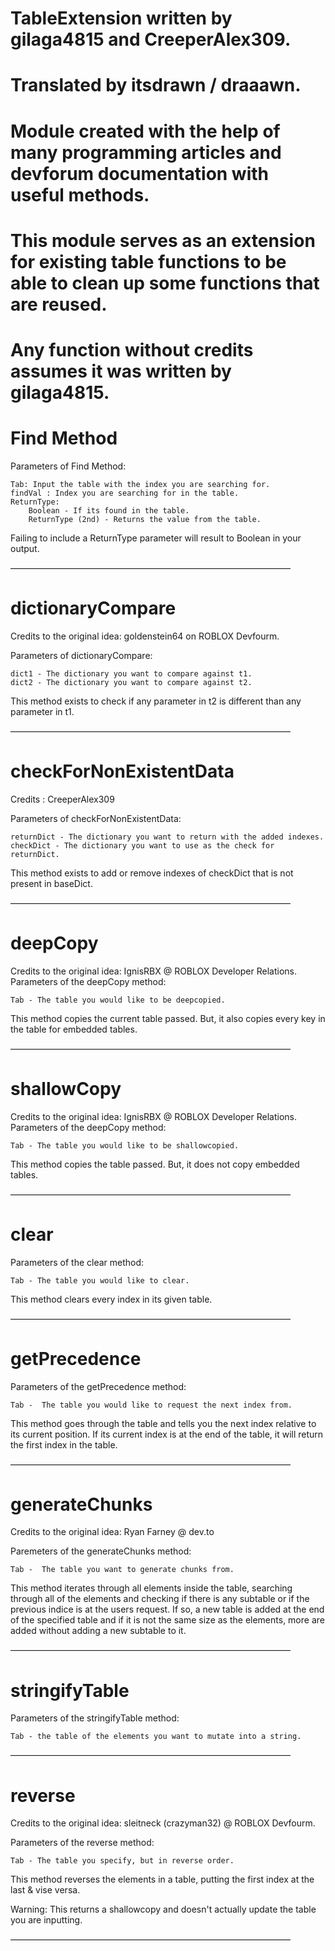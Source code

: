 # TableExtension written by gilaga4815 and CreeperAlex309.

# Translated by itsdrawn / draaawn.

# Module created with the help of many programming articles and devforum documentation with useful methods.

# This module serves as an extension for existing table functions to be able to clean up some functions that are reused.

# Any function without credits assumes it was written by gilaga4815.


# Find Method
Parameters of Find Method:

	Tab: Input the table with the index you are searching for.
	findVal : Index you are searching for in the table.
	ReturnType:
		Boolean - If its found in the table.
		ReturnType (2nd) - Returns the value from the table.
 
 Failing to include a ReturnType parameter will result to Boolean in your output.
 
————————————————————————————————
# dictionaryCompare
Credits to the original idea: goldenstein64 on ROBLOX Devfourm.

Parameters of dictionaryCompare:

	dict1 - The dictionary you want to compare against t1.
	dict2 - The dictionary you want to compare against t2.

This method exists to check if any parameter in t2 is different than any parameter in t1.

————————————————————————————————
# checkForNonExistentData
Credits : CreeperAlex309

Parameters of checkForNonExistentData: 

	returnDict - The dictionary you want to return with the added indexes.
	checkDict - The dictionary you want to use as the check for returnDict.
	
This method exists to add or remove indexes of checkDict that is not present in baseDict.

————————————————————————————————
# deepCopy
Credits to the original idea: IgnisRBX @ ROBLOX Developer Relations.
Parameters of the deepCopy method:

	Tab - The table you would like to be deepcopied.
	
This method copies the current table passed. But, it also copies every key in the table for embedded tables.

————————————————————————————————
# shallowCopy
Credits to the original idea: IgnisRBX @ ROBLOX Developer Relations.
Parameters of the deepCopy method:

	Tab - The table you would like to be shallowcopied.
	
This method copies the table passed. But, it does not copy embedded tables.

————————————————————————————————
# clear

Parameters of the clear method:

	Tab - The table you would like to clear.

This method clears every index in its given table.

————————————————————————————————
# getPrecedence

Parameters of the getPrecedence method:

	Tab -  The table you would like to request the next index from.
	
This method goes through the table and tells you the next index relative to its current position. If its current index is at the end of the table, it will return the first index in the table.

————————————————————————————————
# generateChunks
Credits to the original idea: Ryan Farney @ dev.to

Paremeters of the generateChunks method:

 	Tab -  The table you want to generate chunks from.											

This method iterates through all elements inside the table, searching through all of the elements and checking if there is any subtable or if the previous indice is at the users request. If so, a new table is added at the end of the specified table and if it is not the same size as the elements, more are added without adding a new subtable to it. 

————————————————————————————————
# stringifyTable

Parameters of the stringifyTable method:

 	Tab - the table of the elements you want to mutate into a string.
	
————————————————————————————————
# reverse
Credits to the original idea: sleitneck (crazyman32) @ ROBLOX Devfourm.

Parameters of the reverse method:

	Tab - The table you specify, but in reverse order.

This method reverses the elements in a table, putting the first index at the last & vise versa.

Warning: This returns a shallowcopy and doesn't actually update the table you are inputting.

————————————————————————————————
